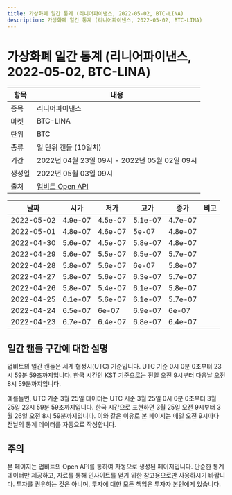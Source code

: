 ```yaml
---
title: 가상화폐 일간 통계 (리니어파이낸스, 2022-05-02, BTC-LINA)
description: 가상화폐 일간 통계 (리니어파이낸스, 2022-05-02, BTC-LINA)
---
```



가상화폐 일간 통계 (리니어파이낸스, 2022-05-02, BTC-LINA)
===

|항목|내용|
|--|--|
|종목|리니어파이낸스|
|마켓|BTC-LINA|
|단위|BTC|
|종류|일 단위 캔들 (10일치)|
|기간|2022년 04월 23일 09시 - 2022년 05월 02일 09시|
|생성일|2022년 05월 03일 09시|
|출처|[업비트 Open API](https://docs.upbit.com)|


|날짜|시가|저가|고가|종가|비고|
|--|--|--|--|--|--|
|2022-05-02|4.9e-07|4.5e-07|5.1e-07|4.7e-07|    |
|2022-05-01|4.8e-07|4.6e-07|5e-07|4.8e-07|    |
|2022-04-30|5.6e-07|4.5e-07|5.8e-07|4.8e-07|    |
|2022-04-29|5.6e-07|5.5e-07|6.5e-07|5.7e-07|    |
|2022-04-28|5.8e-07|5.6e-07|6e-07|5.8e-07|    |
|2022-04-27|5.8e-07|5.6e-07|6.3e-07|5.7e-07|    |
|2022-04-26|5.8e-07|5.4e-07|6.1e-07|5.8e-07|    |
|2022-04-25|6.1e-07|5.6e-07|6.1e-07|5.7e-07|    |
|2022-04-24|6.5e-07|6e-07|6.9e-07|6e-07|    |
|2022-04-23|6.7e-07|6.4e-07|6.8e-07|6.4e-07|    |


일간 캔들 구간에 대한 설명
---


업비트의 일간 캔들은 세계 협정시(UTC) 기준입니다. 
UTC 기준 0시 0분 0초부터 23시 59분 59초까지입니다. 
한국 시간인 KST 기준으로는 전일 오전 9시부터 다음날 오전 8시 59분까지입니다. 


예를들면, UTC 기준 3월 25일 데이터는 UTC 시준 3월 25일 0시 0분 0초부터 3월 25일 23시 59분 59초까지입니다. 
한국 시간으로 표현하면 3월 25일 오전 9시부터 3월 26일 오전 8시 59분까지입니다. 
이와 같은 이유로 본 페이지는 매일 오전 9시마다 전날의 통계 데이터를 자동으로 작성합니다. 


주의
---


본 페이지는 업비트의 Open API를 통하여 자동으로 생성된 페이지입니다. 
단순한 통계 데이터만 제공하고, 자료를 통해 인사이트를 얻기 위한 참고용으로만 사용하시기 바랍니다. 
투자를 권유하는 것은 아니며, 투자에 대한 모든 책임은 투자자 본인에게 있습니다. 

